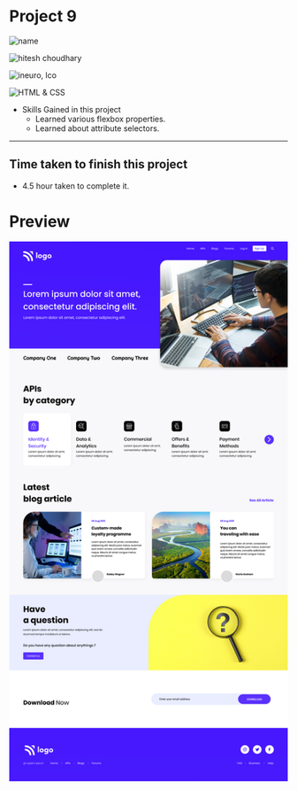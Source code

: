 # Project 9


![name](https://img.shields.io/badge/Mohammad--Zeeshan-green)

![hitesh choudhary](https://img.shields.io/badge/Hitesh--Choudhary-Full--stack--JS--bootcamp-green)

![ineuro, lco](https://img.shields.io/badge/iNeuron-LCO-green)

![HTML & CSS](https://img.shields.io/badge/HTML-CSS-green)

<!-- ## Project 9 [Live Link](https://live-proj-9.netlify.app) -->

-   Skills Gained in this project
    -   Learned various flexbox properties.
    -   Learned about attribute selectors.

---

## Time taken to finish this project

-   4.5 hour taken to complete it.

# Preview

![image](./9.png)

